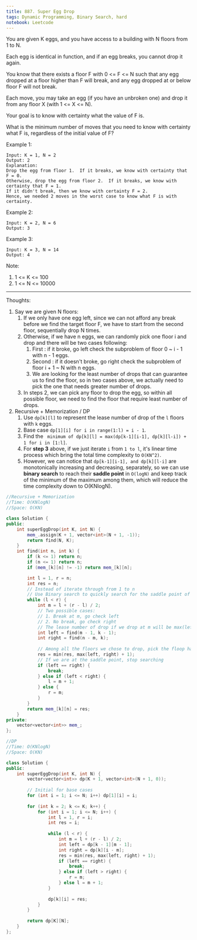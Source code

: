 ```yaml
---
title: 887. Super Egg Drop
tags: Dynamic Programming, Binary Search, hard
notebook: Leetcode
---
```


You are given K eggs, and you have access to a building with N floors from 1 to N. 

Each egg is identical in function, and if an egg breaks, you cannot drop it again.

You know that there exists a floor F with 0 <= F <= N such that any egg dropped at a floor higher than F will break, and any egg dropped at or below floor F will not break.

Each move, you may take an egg (if you have an unbroken one) and drop it from any floor X (with 1 <= X <= N). 

Your goal is to know with certainty what the value of F is.

What is the minimum number of moves that you need to know with certainty what F is, regardless of the initial value of F?

 

Example 1:
```
Input: K = 1, N = 2
Output: 2
Explanation: 
Drop the egg from floor 1.  If it breaks, we know with certainty that F = 0.
Otherwise, drop the egg from floor 2.  If it breaks, we know with certainty that F = 1.
If it didn't break, then we know with certainty F = 2.
Hence, we needed 2 moves in the worst case to know what F is with certainty.
```

Example 2:
```
Input: K = 2, N = 6
Output: 3
```

Example 3:
```
Input: K = 3, N = 14
Output: 4
```

Note:
1. 1 <= K <= 100
2. 1 <= N <= 10000
----------
Thoughts:
1. Say we are given N floors:
   1. If we only have one egg left, since we can not afford any break before we find the target floor F, we have to start from the second floor, sequentially drop N times.
   2. Otherwise, if we have n eggs, we can randomly pick one floor i and drop and there will be two cases following:
      1. First : if it broke, go left check the subproblem of floor 0 ~ i - 1 with n - 1 eggs.
      2. Second : if it doesn't broke, go right check the subproblem of floor i + 1 ~ N with n eggs.
      3. We are looking for the least number of drops that can guarantee us to find the floor, so in two cases above, we actually need to pick the one that needs greater number of drops.
   3. In steps 2, we can pick any floor to drop the egg, so within all possible floor, we need to find the floor that require least number of drops.
2. Recursive + Memorization / DP
   1. Use `dp[k][l]` to represent the lease number of drop of the `l` floors with `k` eggs.
   2. Base case `dp[1][i] for i in range(1:l) = i - 1`.
   3. Find the ` minimum of dp[k][l] = max(dp[k-1][i-1], dp[k][l-i]) + 1 for i in [1:l]`.
   4. For **step 3** above, if we just iterate `i` from `1 to l`, it's linear time process which bring the total time complexity to `O(KN^2)`.
   5. However, we can notice that `dp[k-1][i-1], and dp[k][l-i]` are monotonically increasing and decreasing, separately, so we can use **binary search** to reach their **saddle point** in `O(logN)` and keep track of the minimum of the maximum among them, which will reduce the time complexity down to O(KNlogN).


```c++
//Recursive + Memorization 
//Time: O(KNlogN)
//Space: O(KN)

class Solution {
public:
    int superEggDrop(int K, int N) {
        mem_.assign(K + 1, vector<int>(N + 1, -1));
        return find(N, K);
    }
    int find(int n, int k) {
        if (k <= 1) return n;
        if (n <= 1) return n;
        if (mem_[k][n] != -1) return mem_[k][n];

        int l = 1, r = n;
        int res = n;
        // Instead of iterate through from 1 to n
        // Use Binary search to quickly search for the saddle point of left and right subproblems
        while (l < r) {
            int m = l + (r - l) / 2;
            // Two possible cases:
            // 1. Break at m, go check left
            // 2. No break, go check right
            // The lease number of drop if we drop at m will be max(left, right) + 1
            int left = find(m - 1, k - 1);
            int right = find(n - m, k);
            
            // Among all the floors we chose to drop, pick the floop having least number of drops 
            res = min(res, max(left, right) + 1);
            // If we are at the saddle point, stop searching
            if (left == right) {
                break;
            } else if (left < right) {
                l = m + 1;
            } else {
                r = m;
            }
        }
        return mem_[k][n] = res;
    }
private:
    vector<vector<int>> mem_;
};

```

```c++
//DP
//Time: O(KNlogN)
//Space: O(KN)

class Solution {
public:
    int superEggDrop(int K, int N) {
        vector<vector<int>> dp(K + 1, vector<int>(N + 1, 0));
    
        // Initial for base cases
        for (int i = 1; i <= N; i++) dp[1][i] = i;
    
        for (int k = 2; k <= K; k++) {
            for (int i = 1; i <= N; i++) {
                int l = 1, r = i;
                int res = i;
                
                while (l < r) {
                    int m = l + (r - l) / 2;
                    int left = dp[k - 1][m - 1];
                    int right = dp[k][i - m];
                    res = min(res, max(left, right) + 1);
                    if (left == right) {
                        break;
                    } else if (left > right) {
                        r = m;
                    } else l = m + 1;
                }
                
                dp[k][i] = res;
            }
        }
        
        return dp[K][N];
    }
};
```